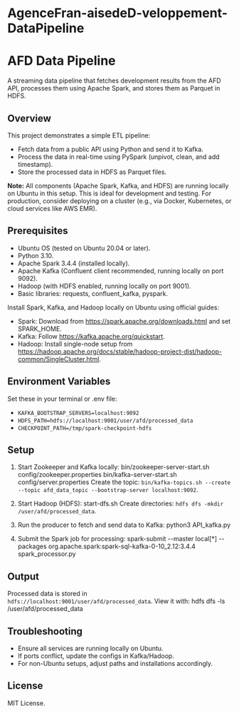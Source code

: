 # AgenceFran-aisedeD-veloppement-DataPipeline
# AFD Data Pipeline

A streaming data pipeline that fetches development results from the AFD API, processes them using Apache Spark, and stores them as Parquet in HDFS.

## Overview
This project demonstrates a simple ETL pipeline:
- Fetch data from a public API using Python and send it to Kafka.
- Process the data in real-time using PySpark (unpivot, clean, and add timestamp).
- Store the processed data in HDFS as Parquet files.

**Note:** All components (Apache Spark, Kafka, and HDFS) are running locally on Ubuntu in this setup. This is ideal for development and testing. For production, consider deploying on a cluster (e.g., via Docker, Kubernetes, or cloud services like AWS EMR).

## Prerequisites
- Ubuntu OS (tested on Ubuntu 20.04 or later).
- Python 3.10.
- Apache Spark 3.4.4 (installed locally).
- Apache Kafka (Confluent client recommended, running locally on port 9092).
- Hadoop (with HDFS enabled, running locally on port 9001).
- Basic libraries: requests, confluent_kafka, pyspark.

Install Spark, Kafka, and Hadoop locally on Ubuntu using official guides:
- Spark: Download from https://spark.apache.org/downloads.html and set SPARK_HOME.
- Kafka: Follow https://kafka.apache.org/quickstart.
- Hadoop: Install single-node setup from https://hadoop.apache.org/docs/stable/hadoop-project-dist/hadoop-common/SingleCluster.html.

## Environment Variables
Set these in your terminal or .env file:
- `KAFKA_BOOTSTRAP_SERVERS=localhost:9092`
- `HDFS_PATH=hdfs://localhost:9001/user/afd/processed_data`
- `CHECKPOINT_PATH=/tmp/spark-checkpoint-hdfs`

## Setup
1. Start Zookeeper and Kafka locally:
   bin/zookeeper-server-start.sh config/zookeeper.properties
   bin/kafka-server-start.sh config/server.properties
   Create the topic: `bin/kafka-topics.sh --create --topic afd_data_topic --bootstrap-server localhost:9092`.

2. Start Hadoop (HDFS):
   start-dfs.sh
   Create directories: `hdfs dfs -mkdir /user/afd/processed_data`.

3. Run the producer to fetch and send data to Kafka:
   python3 API_kafka.py

4. Submit the Spark job for processing:
   spark-submit --master local[*] --packages org.apache.spark:spark-sql-kafka-0-10_2.12:3.4.4 spark_processor.py

## Output
Processed data is stored in `hdfs://localhost:9001/user/afd/processed_data`. View it with:
   hdfs dfs -ls /user/afd/processed_data

## Troubleshooting
- Ensure all services are running locally on Ubuntu.
- If ports conflict, update the configs in Kafka/Hadoop.
- For non-Ubuntu setups, adjust paths and installations accordingly.

## License
MIT License.

